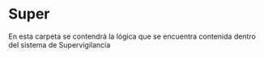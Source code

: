 # Super
En esta carpeta se contendrá la lógica que se encuentra contenida dentro del sistema de Supervigilancia
